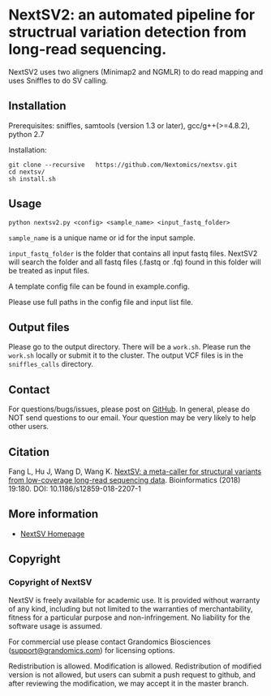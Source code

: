 # NextSV2: an automated pipeline for structrual variation detection from long-read sequencing.

NextSV2 uses two aligners (Minimap2 and NGMLR) to do read mapping and uses Sniffles to do SV calling.

## Installation

Prerequisites:
sniffles, samtools (version 1.3 or later), gcc/g++(>=4.8.2), python 2.7

Installation:

```
git clone --recursive   https://github.com/Nextomics/nextsv.git
cd nextsv/
sh install.sh
```

## Usage

```
python nextsv2.py <config> <sample_name> <input_fastq_folder>
```

`sample_name` is a unique name or id for the input sample. 

`input_fastq_folder` is the folder that contains all input fastq files. NextSV2 will search the folder and all fastq files (.fastq or .fq) found in this folder will be treated as input files. 

A template config file can be found in example.config. 

Please use full paths in the config file and input list file.

## Output files

Please go to the output directory. There will be a `work.sh`. Please run the `work.sh` locally or submit it to the cluster. 
The output VCF files is in the `sniffles_calls` directory.

## Contact

For questions/bugs/issues, please post on [GitHub](https://github.com/Nextomics/nextsv). In general, please do NOT send questions to our email. Your question may be very likely to help other users.

## Citation

Fang L, Hu J, Wang D, Wang K. [NextSV: a meta-caller for structural variants from low-coverage long-read sequencing data](https://doi.org/10.1186/s12859-018-2207-1).  Bioinformatics (2018) 19:180. DOI: 10.1186/s12859-018-2207-1


## More information

* [NextSV Homepage](https://github.com/Nextomics/nextsv)

## Copyright

### Copyright of NextSV
NextSV is freely available for academic use. It is provided without warranty of any kind, including but not limited to the warranties of merchantability, fitness for a particular purpose and non-infringement. No liability for the software usage is assumed.

For commercial use please contact Grandomics Biosciences (support@grandomics.com) for licensing options. 

Redistribution is allowed. Modification is allowed. Redistribution of modified version is not allowed, but users can submit a push request to github, and after reviewing the modification, we may accept it in the master branch.



